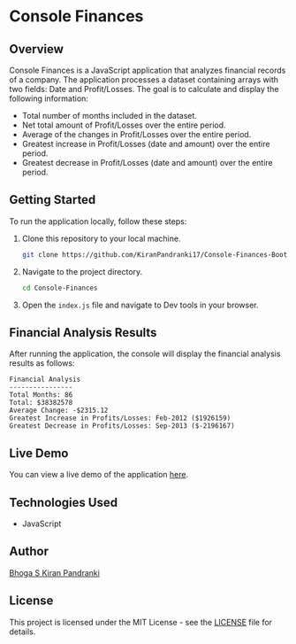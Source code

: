 # Console Finances

## Overview

Console Finances is a JavaScript application that analyzes financial records of a company. The application processes a dataset containing arrays with two fields: Date and Profit/Losses. The goal is to calculate and display the following information:

- Total number of months included in the dataset.
- Net total amount of Profit/Losses over the entire period.
- Average of the changes in Profit/Losses over the entire period.
- Greatest increase in Profit/Losses (date and amount) over the entire period.
- Greatest decrease in Profit/Losses (date and amount) over the entire period.

## Getting Started

To run the application locally, follow these steps:

1. Clone this repository to your local machine.
   ```sh
   git clone https://github.com/KiranPandranki17/Console-Finances-Bootcamp.git
   ```
2. Navigate to the project directory.
   ```sh
   cd Console-Finances
   ```
3. Open the `index.js` file and navigate to Dev tools in your browser.


## Financial Analysis Results

After running the application, the console will display the financial analysis results as follows:

```text
Financial Analysis
----------------
Total Months: 86
Total: $38382578
Average Change: -$2315.12
Greatest Increase in Profits/Losses: Feb-2012 ($1926159)
Greatest Decrease in Profits/Losses: Sep-2013 ($-2196167)
```

## Live Demo

You can view a live demo of the application [here](https://kiranpandranki17.github.io/Console-Finances-Bootcamp/).

## Technologies Used

- JavaScript

## Author

[Bhoga S Kiran Pandranki](https://github.com/KiranPandranki17/Console-Finances-Bootcamp)

## License

This project is licensed under the MIT License - see the [LICENSE](LICENSE) file for details.
